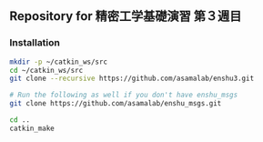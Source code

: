 ## Repository for 精密工学基礎演習 第３週目

### Installation
```bash
mkdir -p ~/catkin_ws/src
cd ~/catkin_ws/src
git clone --recursive https://github.com/asamalab/enshu3.git

# Run the following as well if you don't have enshu_msgs
git clone https://github.com/asamalab/enshu_msgs.git

cd ..
catkin_make
```